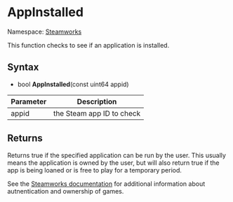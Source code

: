 # AppInstalled

Namespace: [Steamworks](Steamworks.md)

This function checks to see if an application is installed.

## Syntax

- bool **AppInstalled**(const uint64 appid)

| Parameter | Description |
|---|---|
| appid | the Steam app ID to check |

## Returns

Returns true if the specified application can be run by the user. This usually means the application is owned by the user, but will also return true if the app is being loaned or is free to play for a temporary period.

See the [Steamworks documentation](https://partner.steamgames.com/doc/features/auth) for additional information about autnentication and ownership of games.
